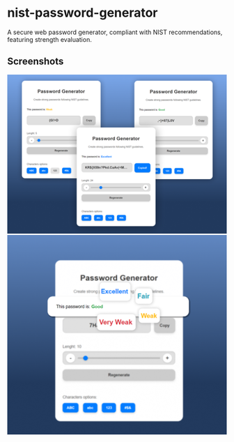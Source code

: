# nist-password-generator
A secure web password generator, compliant with NIST recommendations, featuring strength evaluation.

## Screenshots

![Screenshot 1 - Main Interface](images/image1.png)
![Screenshot 2 - Password Strength Feedback](images/image2.png)
